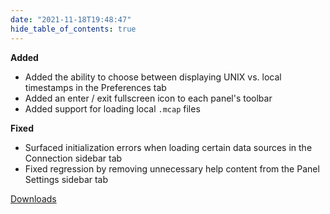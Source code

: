 ```yaml
---
date: "2021-11-18T19:48:47"
hide_table_of_contents: true
---
```

**Added**
- Added the ability to choose between displaying UNIX vs. local timestamps in the Preferences tab
- Added an enter / exit fullscreen icon to each panel's toolbar
- Added support for loading local `.mcap` files

**Fixed**
- Surfaced initialization errors when loading certain data sources in the Connection sidebar tab
- Fixed regression by removing unnecessary help content from the Panel Settings sidebar tab

<!-- truncate -->
[Downloads](https://github.com/foxglove/studio/releases/tag/v0.22.1)
